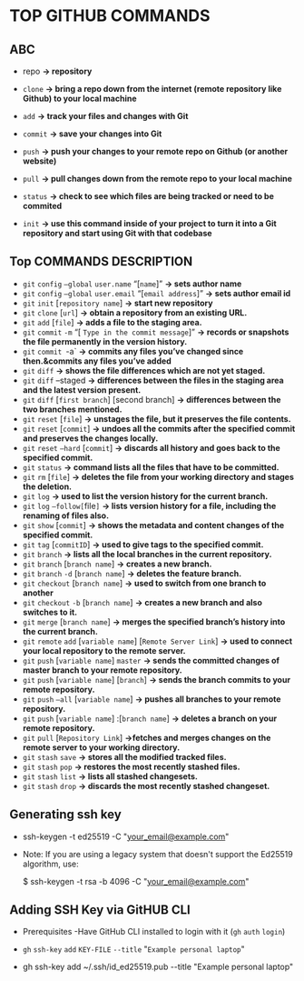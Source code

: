 # TOP GITHUB COMMANDS

## ABC

* repo **-> repository**
* `clone` **-> bring a repo down from the internet (remote repository like Github) to your local machine**
* `add` **-> track your files and changes with Git**
* `commit` **-> save your changes into Git**
* `push` **-> push your changes to your remote repo on Github (or another website)**
* `pull` **-> pull changes down from the remote repo to your local machine**

* `status` **-> check to see which files are being tracked or need to be commited**
* `init` **-> use this command inside of your project to turn it into a Git repository and start using Git with that codebase**

## Top COMMANDS DESCRIPTION

* `git` `config` `–global` `user.name` “[`name`]” **-> sets author name**
* `git` `config` `–global` `user.email` “[`email address`]” **-> sets author email id**
* `git` `init` [`repository name`] **-> start new repository**
* `git` `clone` [`url`] **-> obtain a repository from an existing URL.**
* `git` `add` [`file`] **-> adds a file to the staging area.**
* `git` `commit` `-m` “[ `Type in the commit message`]” **-> records or snapshots the file permanently in the version history.**
* `git` `commit `-a` **-> commits any files you’ve changed since then.&commits any files you’ve added**
* `git` `diff` **-> shows the file differences which are not yet staged.**
* `git` `diff` –staged **-> differences between the files in the staging area and the latest version present.**
* `git` `diff` [`first branch`] [second branch] **-> differences between the two branches mentioned.**
* `git` `reset` [`file`] **-> unstages the file, but it preserves the file contents.**
* `git` `reset` [`commit`] **-> undoes all the commits after the specified commit and preserves the changes locally.**
* `git` `reset` `–hard` [`commit`] **-> discards all history and goes back to the specified commit.**
* `git` `status` **-> command lists all the files that have to be committed.**
* `git` `rm` [`file`] **-> deletes the file from your working directory and stages the deletion.**
* `git` `log` **-> used to list the version history for the current branch.**
* `git` `log` `–follow[`file`]` **-> lists version history for a file, including the renaming of files also.**
* `git` `show` [`commit`] **-> shows the metadata and content changes of the specified commit.**
* `git` `tag` [`commitID`] **-> used to give tags to the specified commit.**
* `git` `branch` **-> lists all the local branches in the current repository.**
* `git` `branch` [`branch name`] **-> creates a new branch.**
* `git` `branch` `-d` [`branch name`] **-> deletes the feature branch.**
* `git` `checkout` [`branch name`] **-> used to switch from one branch to another**
* `git` `checkout` `-b` [`branch name`] **-> creates a new branch and also switches to it.**
* `git` `merge` [`branch name`] **-> merges the specified branch’s history into the current branch.**
* `git` `remote` `add` [`variable name`] [`Remote Server Link`] **-> used to connect your local repository to the remote server.**
* `git` `push` [`variable name`] `master` **-> sends the committed changes of master branch to your remote repository.**
* `git` `push` [`variable name`] [`branch`] **-> sends the branch commits to your remote repository.**
* `git` `push` `–all` [`variable name`] **-> pushes all branches to your remote repository.**
* `git` `push` [`variable name`] :[`branch name`] **-> deletes a branch on your remote repository.**
* `git` `pull` [`Repository Link`] **->fetches and merges changes on the remote server to your working directory.**
* `git` `stash` `save` **-> stores all the modified tracked files.**
* `git` `stash` `pop` **-> restores the most recently stashed files.**
* `git` `stash` `list` **-> lists all stashed changesets.**
* `git` `stash` `drop` **-> discards the most recently stashed changeset.**

## Generating ssh key
* ssh-keygen -t ed25519 -C "your_email@example.com"

* Note: If you are using a legacy system that doesn't support the Ed25519 algorithm, use:

  $ ssh-keygen -t rsa -b 4096 -C "your_email@example.com"
  
 ## Adding SSH Key via GitHUB CLI
 * Prerequisites
    -Have GitHub CLI installed to login with it (`gh` `auth` `login`)
 * `gh` `ssh-key` `add` `KEY-FILE` `--title` "`Example personal laptop`"

 * gh ssh-key add ~/.ssh/id_ed25519.pub --title "Example personal laptop"
